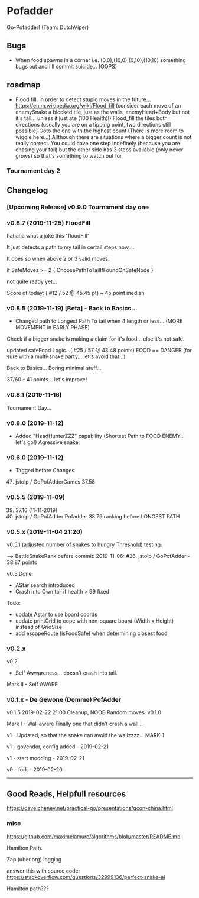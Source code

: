 # Pofadder

Go-Pofadder! (Team: DutchViper)

## Bugs

- When food spawns in a corner i.e. (0,0),(10,0),(0,10),(10,10) something bugs out and i'll commit suicide... (OOPS)

## roadmap

- Flood fill, in order to detect stupid moves in the future... https://en.m.wikipedia.org/wiki/Flood_fill
(consider each move of an enemySnake a blocked tile, just as the walls, enemyHead+Body but not it's tail... unless it just ate (100 Health)!)
Flood_fill the tiles both directions (usually you are on a tipping point, two directions still possible)
Goto the one with the highest count (There is more room to wiggle here...)
Allthough there are situations where a bigger count is not really correct. You could have one step indefinely (because you are chasing your tail)
but the other side has 3 steps available (only never grows) so that's something to watch out for

### Tournament day 2


## Changelog

### [Upcoming Release] v0.9.0 Tournament day one

### v0.8.7 (2019-11-25) FloodFill

hahaha what a joke this "floodFill"

It just detects a path to my tail in certail steps now....

It does so when above 2 or 3 valid moves.

if SafeMoves >= 2 { ChoosePathToTailIfFoundOnSafeNode }

not quite ready yet...

Score of today:  ( #12 / 52  @ 45.45 pt) ~ 45 point median

### v0.8.5 (2019-11-19) [Beta] - Back to Basics...

- Changed path to Longest Path To tail when 4 length or less... (MORE MOVEMENT in EARLY PHASE)

Check if a bigger snake is making a claim for it's food... else it's not safe.

updated safeFood Logic...( #25 / 57 @ 43.48 points)
FOOD == DANGER (for sure with a multi-snake party... let's avoid that...)

Back to Basics... Boring minimal stuff...

37/60 - 41 points... let's improve!


### v0.8.1 (2019-11-16)
Tournament Day...
### v0.8.0 (2019-11-12)

- Added "HeadHunterZZZ" capability (Shortest Path to FOOD ENEMY... let's go!)
Agressive snake.

### v0.6.0 (2019-11-12)
- Tagged before Changes
47. jstolp / GoPofAdderGames 37.58

### v0.5.5 (2019-11-09)
39. 37.16 (11-11-2019)
32. jstolp / GoPofAdder Pofadder 38.79 ranking before LONGEST PATH


### v0.5.x (2019-11-04 21:20)

v0.5.1 (adjusted number of snakes to hungry Threshold) testing:

--> BattleSnakeRank before commit: 2019-11-06: #26. jstolp / GoPofAdder - 38.87 points


v0.5
Done:
 - AStar search introduced
 - Crash into Own tail if health > 99 fixed

Todo:
- update Astar to use board coords
- update printGrid to cope with non-square board (Width x Height) instead of GridSize
- add escapeRoute (isFoodSafe) when determining closest food

### v0.2.x

v0.2
 - Self Awwareness... doesn't crash into tail.

Mark II - Self AWARE

### v0.1.x - De Gewone (Domme) PofAdder

v0.1.5
 2019-02-22 21:00
 Cleanup, NOOB Random moves.
v0.1.0

Mark I - Wall aware
  Finally one that didn't crash a wall...

v1 - Updated, so that the snake can avoid the wallzzzz... MARK-1

v1 - govendor, config added - 2019-02-21

v1 - start modding - 2019-02-21  

v0 - fork - 2019-02-20



----

## Good Reads, Helpfull resources


https://dave.cheney.net/practical-go/presentations/qcon-china.html


### misc

https://github.com/maximelamure/algorithms/blob/master/README.md

Hamilton Path.

Zap (uber.org) logging

answer this with source code: https://stackoverflow.com/questions/32999136/perfect-snake-ai

Hamilton path???
